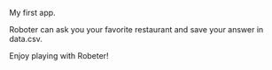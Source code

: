 My first app.

Roboter can ask you your favorite restaurant and save your answer in data.csv.

Enjoy playing with Robeter!
